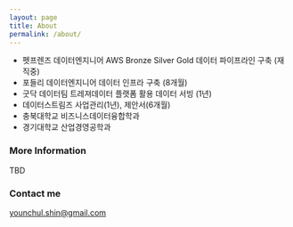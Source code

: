 ```yaml
---
layout: page
title: About
permalink: /about/
---
```


* 펫프렌즈 데이터엔지니어 AWS Bronze Silver Gold 데이터 파이프라인 구축 (재직중)
* 포들리 데이터엔지니어 데이터 인프라 구축 (8개월)
* 굿닥 데이터팀 트레져데이터 플랫폼 활용 데이터 서빙 (1년)
* 데이터스트림즈 사업관리(1년), 제안서(6개월)
* 충북대학교 비즈니스데이터융합학과
* 경기대학교 산업경영공학과

### More Information

TBD

### Contact me

[younchul.shin@gmail.com](mailto:younchul.shin@gmail.com)
